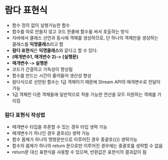 # 람다 표현식
- 함수 정의 없이 실행가능한 함수
- 함수를 따로 만들지 않고 코드 한줄에 함수를 써서 호출하는 방식
- 자바에서 클래스 선언과 동시에 객체를 생성하므로, 단 하나의 객체만을 생성하는 클래스를 **익명클래스**라고 함
- **람다 표현식**은 **익명클래스**와 같다고 할 수 있다.
- **(매개변수1,  매개변수 2)-> {실행문}**
- **매개변수 -> 실행문**
- 코드가 간결하고 가독성이 향상됨
- 함수를 만드는 시간이 줄어들어 생산성 향상
- 람다식으로 선언된 함수는 1급 객체이기 때문에 Stream API의 매개변수로 전달이 가능
- 1급 객체란 다른 객체들에 일반적으로 적용 가능한 연산을 모두 지원하는 객체를 가리킴
### 람다 표현식 작성법
- 매개변수 타입을 추론할 수 있는 경우 타입 생략 가능
- 매개변수가 하나인 경우 괄호(()) 생략 가능
- 함수 몸체가 하나의 명령문만으로 이루어진 경우 중괄호({}) 생략가능
- 함수의 몸체가 하나의 return 문으로만 이루어진 경우에는 중괄호를 생략할 수 없음
- return문 대신 표현식을 사용할 수 있으며, 반환값은 표현식의 결과값이 됨
